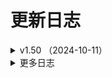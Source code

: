 # 更新日志

<details>
<summary>v1.50 （2024-10-11）</summary>

**新增**：

- `三个操作类.数据库操作()` 操作模拟器中的sqlite3数据库
- `三个操作类.数据库_枚举表()` 枚举指定的sqlite3数据库中所有表名
- `三个操作类.数据库_查询表()` 查询指定数据表，返回所有数据。
- `三个操作类.创建符号链接()` 为一个文件或者目录创建一个虚拟的符号链接(软链接、symlink)。

**优化**：

- `取DOS返回()`、`取DOS返回_字节集()` 增加可选参数【错误内容】。
  - 如果此参数留空，当命令执行错误时，错误信息直接通过返回值返回。
  - 如果此参数不为空，当命令执行错误时，返回值将会是空文本，错误信息将存在到此变量中。
- `三个操作类.取外网IP()` 更新api地址。
- `地图_位置到经纬度()` 更名为：`地图_地区搜索()`，并且修复可用
- `地图_位置到经纬度1()` 更名为：`地图_位置到经纬度()`

**修复**：

- 修复 上一个版本中 `模拟器操作类` 无法正常执行的问题。

</details>

<details>
<summary>更多日志</summary>

<details>
<summary>v1.49 （2024-10-09）</summary>

**优化**

- `取DOS返回()`、`取DOS返回_字节集()` 增加可选参数【错误内容】。
  - 如果此参数留空，当命令执行错误时，错误信息直接通过返回值返回。
  - 如果此参数不为空，当命令执行错误时，返回值将会是空文本，错误信息将存在到此变量中。
- `三个操作类.取外网IP()` 更新api地址。
- `地图_位置到经纬度()` 更名为：`地图_地区搜索()`，并且修复可用
- `地图_位置到经纬度1()` 更名为：`地图_位置到经纬度()`

**修复**

- 修复上一个版本中 `模拟器操作类` 无法正常执行的问题。

</details>

<details>
<summary>v1.48 （2024-10-07）</summary>

**新增**

- `MuMU管理器.新建()` 增加参数【迷你磁盘】，可以选择是否创建为迷你磁盘模式。
  - 配置信息、配置属性等相关操作，同步增加有关【迷你磁盘】的操作。

**优化**

- `zyJson` 模块更新到 4.1.0
- `MuMU管理器.取信息()` 优化代码。

**修复**

- 修复 结束端口进程时，导致软件崩溃的问题。

</details>

<details>
<summary>v1.47 （2024-09-01）</summary>

**新增**

- `MuMU管理器.取信息EX_单项()` 根据参数中的匹配规则，返回第一个匹配的模拟器信息。

**优化**
**修复**

- 修复 `雷神_取当前版本()` 无法获取模拟器名称的问题。

</details>

<details>
<summary>v1.46 （2024-08-25）</summary>

**新增**

- `MuMU管理器.取信息_单项()` 快速获取模拟器的单项信息(info)字段值，成功返回获取到的值文本，失败返回空文本。
- `MuMU管理器.点击()` 点击模拟器屏幕。
- `MuMU管理器.滑动()` 滑动模拟器屏幕。如果按下与弹起坐标相同，可以作为长按使用。
- `MuMU管理器.输入()` 向模拟器输入文本。
- `MuMU管理器.输入_U()` 向模拟器输入Unicode编码文本。

**优化**
**修复**

</details>

<details>
<summary>v1.45 （2024-08-20）</summary>

**新增**

- `三个操作类.取系统语言()` 获取安卓当前系统语言设置。
- `三个操作类.置系统语言()` 更改安卓系统语言设置。
- `三个操作类.快速重启()` 不会重启整个系统，只会应用系统属性更改，并刷新应用程序环境。

**优化**

- `MuMU管理器：取信息()`、`取信息EX()` 增加可选参数【重新排序】0=不排序；1=索引升序；2=索引降序；3=标题升序；4=标题降序

**修复**

</details>

<details>
<summary>v1.44 （2024-08-03）</summary>

**新增**

- `MuMU管理器.取配置_单项()` 获取模拟器的单项配置的选项值，成功返回获取到的选项值文本，失败返回空文本。
- `MuMU管理器.置配置_单项()` 修改模拟器的单项配置的选项值，修改前请确保该配置是允许写入的。
- `MuMU管理器.取分辨率模式()` 获取模拟器分辨率模式。返回值例如：“phone.0”=手机第1项，“tablet.1”=平板第2项，“custom”=自定义
- `MuMU管理器.置分辨率模式()` 设置模拟器分辨率模式。
- `MuMU管理器.取分辨率()` 获取模拟器屏幕分辨率（屏幕宽度、屏幕高度、屏幕密度）。
- `MuMU管理器.置分辨率()` 设置模拟器屏幕分辨率（屏幕宽度、屏幕高度、屏幕密度）。
- `MuMU管理器.取GPU类型()` 获取模拟器的GPU类型。返回：low=低配，middle=中配，high=高配，custom=自定义
- `MuMU管理器.置GPU类型()` 设置模拟器的GPU类型。
- `MuMU管理器.取GPU型号()` 获取模拟器的GPU型号。
- `MuMU管理器.置GPU型号()` 设置模拟器的GPU型号。
- `MuMU管理器.取性能策略()` 获取模拟器的性能策略。返回：low=低配，middle=中配，high=高配，custom=自定义
- `MuMU管理器.置性能策略()` 设置模拟器的性能策略。
- `MuMU管理器.取性能()` 获取模拟器的性能参数（包含CPU数量，内存大小）。
- `MuMU管理器.置性能()` 设置模拟器屏幕的性能参数（包含CPU数量，内存大小）。
- `MuMU管理器.取性能预设()` 获取可设置的性能默认参数值（CPU上限、内存上限、推荐CPU数量、推荐内存大小）。

**优化**

- `雷神adb操作.文件_是否存在_模拟器()` 优化判断逻辑。

**修复**

- 修复 `雷神adb操作.重载文件系统()` 无法成功重载MuMu模拟器的问题。
- 修复 `雷神adb操作.枚举目录文件()` 无法枚举包含特殊字符的目录文件的问题。

</details>

<details>
<summary>v1.43 （2024-07-30）</summary>

**新增**

- 新增 44个常量：#配置名_* 方便大家快速操作MuMu模拟器的配置项。
**优化**
- 数据类型：配置信息，添加成员：“备注”。
- 数据类型：配置信息、配置属性 现在“备注”文本由英文改为中文。
**修复**
**优化**

</details>

<details>
<summary>v1.42.0.1 （2024-07-29）</summary>

**修复**

- 修复 `MuMu管理器 取信息()`、`取信息EX()` 无法获取到“主窗口句柄”、“渲染窗口句柄”的问题。
**优化**
**修复**

</details>

<details>
<summary>v1.42 （2024-07-29）</summary>

**新增**

- 配置信息，包含了2个成员：“配置名”、“选项值”。
- 配置属性，包含了5个成员：“配置名”、“备注”、“选项值”、“可读”、“可写”。
- 取所有配置文本() 获取模拟器的所有配置信息，返回配置信息的json文本。
- 取所有配置() 获取模拟器的所有配置信息，返回结果的数量与配置信息。
- 取配置文本() 获取模拟器的指定的配置信息，返回配置信息的json文本。
- 取配置() 获取模拟器的指定的配置信息，返回获取到的配置数量与配置信息。
- 取配置属性文本() 获获取模拟器的指定的配置的值，返回配置属性的json文本。
- 取配置属性() 获取模拟器的指定的配置属性，返回获取到的配置数量与配置属性。
- 置配置() 修改模拟器的指定的配置的选项值，修改前请确保该配置是允许写入的。
- 置配置文件() 根据配置文件（JSON文件）内容修改配置信息。
- 文本到配置属性() 将json文本转换为配置属性，转换成功返回配置数量。
- 文本到配置信息() 将json文本转换为配置信息，转换成功返回配置数量。

**移除**

- 移除了 MuMu管理器 类中，关于旧版api的一系列子程序，如果你使用的MuMu模拟器版本低于4.0，请勿更新。

</details>

<details>
<summary>v1.41.1 （2024-07-28）</summary>

**新增**

- `雷神adb操作.发送文本U()` MuMu模拟器可以用这个命令发送Unicode文本

**优化**

- 增加部分MuMu相关常量：#信息字段_*、#工具栏_*、#快捷_*、#机型_*
- `MuMU管理器：取信息()`、`取信息EX()` 优化查询代码

**修复**

- 修复 `MuMU管理器：取信息()`、`取信息EX()` 当查询结果只有一个模拟器时，无法正确获取到模拟器信息的问题。

</details>

<details>
<summary>v1.41 （2024-07-28）</summary>

- 重要更新：
  - MuMu模拟器重大更新，重新设计了大量API，所以模块也同步进行了大量更新。
  - 本次更新中，类模块“MuMU管理器”几乎全部重新编写，加入了所有官方公布的API，旧代码已做屏蔽，之后的版本中可能会删除。
  - 由于代码改动较多，建议查看模拟器官方文档：[MuMu模拟器官方文档](https://mumu.163.com/help/20240726/35047_1170006.html)

</details>

<details>
<summary>v1.40 （2024-06-29）</summary>

**新增**

- 优化 `雷神adb操作.安装sunny证书()` 支持 MuMu模拟器

**修复**

- 修复 `三个操作类.安装sunny证书()` 雷电模拟器4—32位 新建的模拟器无法成功安装的问题。
- 修复 `三个操作类.文件_是否存在_模拟器()` 模拟器未运行时，会返回真的问题。
- 修复 因目录转换问题，导致 MuMu模拟器 执行部分文件操作函数会失败的问题。

</details>

<details>
<summary>v1.39 （2024-06-27）</summary>

**新增**

- `三个操作类.判断安卓版本()` 判断模拟器的安卓版本

**优化**

- 内部函数：“数组_取差值()” 兼容低版本易语言，不再提示：不能将“文本型 数组”数据转换到“通用型”数据。

**修复**

- 修复 `三个操作类.安装sunny证书()` 雷电模拟器4无法成功安装的问题。

</details>

<details>
<summary>v1.38 （2024-03-15）</summary>

**新增**

- `地图_IP到经纬度()` 通过IP查询地理位置。
- `雷神lsconsole操作.取全部模拟器信息()` 根据指定的条件，返回要获取的模拟器信息数组。成功返回找到的数量，失败返回-1。
- `雷神lsconsole操作、雷神adb操作 中：自定义服务_停止()` 、`CE服务端_停止()` 用来停止启动后的服务。

**优化**

- `三个操作类.取外网IP()` 修复部分无法访问的接口，并增加了几个获取IP的接口。
- `雷神lsconsole操作、雷神adb操作 中：CE服务端_启动()` 、`自定义服务_启动()` 修改返回值为进程ID[整数型]，可配合对应的停止命令。

**修复**

- 修复 `雷神lsconsole操作.新建模拟器()`、`雷神lsconsole操作.克隆模拟器()` 当新模拟器不是最后一个模拟器时，无法正确的返回索引的问题。
- 修复 `雷神lsconsole操作.上传文件()`、`雷神lsconsole操作.下载文件()` 无法正常执行的问题。

</details>

<details>
<summary>v1.37 （2024-03-02）</summary>

**修复**

- 修复 `雷神lsconsole操作.取模拟器信息()` 中一个可能出现数组越界的错误。
- 修复 `雷神adb操作.置文件权限()` 无法成功修改权限的问题。
**优化**
- 优化 模块内部的文本处理函数。

</details>

<details>
<summary>v1.36 （2024-02-18）</summary>

**移除**

- 移除 `启动自定义服务()` 将这个命令拆分成了安装和启动两个命令，详情请查看新增内容。

**新增**

- `自定义服务_安装()` 将自定义服务安装到模拟器中，例如Cheat Engine、IDA的服务端等等。
- `自定义服务_启动()` 启动自定义服务，例如Cheat Engine、IDA的服务端等等。
- `CE服务端_安装()` 安装CE服务端（Cheat Engine Server），用于Cheat Engine通过网络连接到模拟器。
- `CE服务端_启动()` 启动CE服务端（Cheat Engine Server），用于Cheat Engine通过网络连接到模拟器。模拟器需要使用桥接网络，并且开启root。

**修复**

- 修复 `M_取窗口句柄()` 可能获取到非指定索引模拟器的句柄的问题。

</details>

<details>
<summary>v1.35 （2023-12-22）</summary>

**新增**

- `M_取运行中()` 取出当前正在运行的模拟器索引数组，返回运行的模拟器数量。
- `M_取虚拟机进程ID()` 取出指定模拟器的虚拟机进程（MuMuVMMHeadless.exe）的进程ID。成功返回进程ID，失败返回0。
- `雷电_取版本历史()` 查询指定版本的雷电模拟器的版本历史，返回内容为json格式的文本。
- `雷电_取最新版本()` 取出雷神官网中发布的最新版本信息。

**修复**

- 修复 `M_取窗口句柄()` 当索引为0时，有概率无法成功获取到句柄的问题。
- 修复 `MuMu管理器：置分辨率()`、`置性能配置()` 无法成功设置的问题。

</details>

<details>
<summary>v1.34 （2023-11-25）</summary>

**新增**

- MuMu管理器：封装了一些新函数，由于函数较多，这里就不一一列举了，有兴趣的自行查看。

</details>

<details>
<summary>v1.33 （2023-11-20）</summary>

**修复**

- 修复 `三个操作类：通知栏_枚举消息()` 部分消息无法获取标题与内容的问题。

**优化**

- `雷神lsconsole操作：取全部模拟器()` 取全部模拟器EX() 可以通过参数对返回结果进行过滤，详情请查阅源码备注。
- 优化 移除三个操作类中的正则表达式类的调用。对于com组件的效率和稳定性始终不太满意。

</details>

<details>
<summary>v1.32 （2023-10-25）</summary>

**新增**

- `雷神_System是否可写()` 检查模拟器的System.vmdk是否允许写入。
- `雷神_System可写()` 设置模拟器的System.vmdk是否允许写入。必须在模拟器未运行时执行，才可以生效。
- `生成_通讯录文本()` 生成一段简单的通讯录文本，每次生成的内容不同。

**修复**

- 修复 `核心库命令“寻找文本()”` 中的BUG

**优化**

- 优化 模块内部的编码与进制转换。

**移除**

- 移除 模块内使用正则表达式时的自动初始化COM库，当需要在线程中调用时，需自行初始化COM库。

</details>

<details>
<summary>v1.31 （2023-10-16）</summary>

**修复**

- 修复 `雷神_结束端口进程()` 无法忽略部分版本模拟器的虚拟机进程的问题。

**优化**

- 优化 `上传文件()` 优化内部逻辑，参数支持文件名或者目录名。

</details>

<details>
<summary>v1.30 （2023-08-29）</summary>

**新增**

- `三个操作类：是否root()` 检测模拟器是否已经root。
- `三个操作类：安装sunny证书()` 安装sunny中间件的cer证书。安装前请开启模拟器设置中的“root权限”，雷电9还需要设置“System.vmdk可写入”。

</details>

<details>
<summary>v1.29 （2023-08-19）</summary>

**新增**

- `雷神_调整窗口()` 实时修改模拟器窗口位置和大小。
- `三个操作类：枚举权限()`、`枚举权限组()`、`应用授权()`、`应用撤消授权()`。

**修复**

- 修复 `三个操作类：下载网络文件()` 无法正常下载的问题。

**优化**

- 优化 `类_高性能读写锁` 更新到 v2.5.1。
- 优化 `zyJson` 更新到 v4.0.8。

</details>

<details>
<summary>v1.28 （2023-06-29）</summary>

**修复**

- 修复 `雷神adb操作.取连接端口()` 当模拟器为远程端口时，返回文本依然是本地端口的问题。
- 修复 `类_匿名管道` 无法正确运行的问题。

</details>

<details>
<summary>v1.27 （2023-06-23）</summary>

**新增**

- `雷神adb操作：“取远程端口()”`、`“取本地端口()”` 只是简单的计算出端口号，不保证有效性

**优化**

- `雷神_取安装目录()` 支持 雷电模拟器9海外版
- 公开内部类模块: `[类_高性能读写锁]`、`[类_匿名管道]`
- `雷神lsconsole操作：新建模拟器()`、`克隆模拟器()` 雷电模拟器也支持返回索引。
- `雷神adb操作.取连接端口()` 优化连接逻辑，当本地连接失败时，会主动尝试远程连接。
- `雷神adb操作.是否已连接()` 优化判断机制，可以判断本地端口和远程端口。

</details>

<details>
<summary>v1.26 （2023-05-20）</summary>

- 新增 类模块：`MuMu管理器`
  - 本类仅支持 【MuMu模拟器安卓12】版本：3.3.7（包含）以上的版本，其他版本请勿使用。
  - 支持一些模拟器基本操作，执行adb命令，还是推荐使用“雷神adb操作”。

**修复**

- 修复部分已知错误（具体是啥我也忘了。。）

**优化**

- 优化 小幅提升 `取DOS返回` 的效率。

</details>

<details>
<summary>v1.25 （2023-04-15）</summary>

**新增**

- 新增 200多个安卓键代码常量。常量名以“安卓键_”开头

**修复**

- 修复 `三个操作类.枚举安卓控件()` 无法正常工作的问题。

**优化**

- 优化 `三个操作类：取屏幕控件()` 提高效率
- 优化 `三个操作类：枚举安卓控件()` 、`寻找安卓控件（）` 内部正则表达式，提高准确率。
  - （模块中采用正则的方式解析XML，是不愿模块过于臃肿，准确度与执行效率都比较低，如有更高需求的话，可选用其他方式解析XML，也可以参考例程中的解析方式。）
- 优化 `三个操作类.复制文件()` 增加了一个可选参数[附加参数]
  - 可以附加一些cp命令的额外参数。比如：“-f”强行复制文件或目录，不论目的文件或目录是否已经存在；“-r”递归处理，将指定目录下的文件与子目录一并处理。若源文件或目录的形态，不属于目录或符号链接，则一律视为普通文件处理；也可以是一个多参数组合，比如“-f -r”。

</details>

<details>
<summary>v1.24 （2023-03-28）</summary>

**修复**

- 修复 部分用户因为无法成功的将模拟器安装目录转换为短文件名时，导致模块无法正常工作的问题。
- 修复 `三个操作类.取IP()` 在雷电模拟器9中，无法成功获取的问题。
- 修复 `雷神lsconsole操作.取全部模拟器()` 取出单个的模拟器数据中的正则表达式错误。

**优化**

- 优化 `[雷神adb操作|雷神lsconsole操作].下载文件()`
  - 下载文件时，参数[保存到电脑文件]可以包含文件名，下载后自动改名为指定文件名。
  - 下载目录时，参数[待下载的模拟器文件]不再强制要求以"/."结尾。

</details>

<details>
<summary>v1.23 （2023-03-23）</summary>

**新增**
**修复**

- 修复 `雷神adb操作.枚举目录文件()` 当模拟器为“MuMu模拟器”时，文件属性解析错乱的问题。
**优化**
- 优化 `雷神adb操作` 当模拟器为“MuMu模拟器”时，不再通过“MuMuManager.exe”进行命令转发，而是直接执行“adb.exe”。
- 优化 模块附带例程 设置自定义adb之后，文件管理部分可用于“MuMu模拟器”。同时完善了文件管理部分的文件下载的代码演示。

</details>

<details>
<summary>v1.22 （2023-03-23）</summary>

**新增**
**修复**

- 修复 `adb.枚举设备()` 上一个版本中，索引为空时，无法正常工作的问题。
**优化**
- `三个操作类.写出文本文件()` 改名为：`三个操作类.写文本()`
- `三个操作类.查看文件内容()` 改名为：`三个操作类.读文本()`

</details>

<details>
<summary>v1.21 （2023-03-22）</summary>

**新增**

- `三个操作类.取应用版本()`
- 初步兼容 “MuMu模拟器12” 的adb连接，只是做了简单的兼容，因为内部结构与雷电模拟器差异较大，可能会有部分命令无法正常工作。只兼容“MuMu模拟器12”，不支持“MuMu模拟器6”与“MuMu模拟器X”

**修复**

- 修复 `雷神_取APK信息()` 因为编码错误而导致无法成功获取的问题。
- 修复 `取DOS返回()` 一个可能导致返回文本不完整的问题。

**优化**

- 优化 `三个操作类.取外网IP()` 修复部分无法访问的接口，并增加了几个获取IP的接口。
- 优化 `雷神lsconsole操作、雷神adb操作 中：CE服务端_启动()` 、`自定义服务_启动()` 修改返回值为进程ID[整数型]，可配合对应的停止命令。

</details>

<details>
<summary>v1.20 （2023-03-11）</summary>

**新增**

- `三个操作类中：通知栏_展开()`、`通知栏_收起()`、`通知栏_清除消息()`、`通知栏_枚举消息()`

**修复**

- 修复 `取DOS返回()` 取DOS返回_字节集() 当[命令行文本]中包含路径时，提示“目录名称无效”的问题。
- 修复 `雷神lsconsole操作.启动模拟器()` 参数[应用包名]对雷电模拟器不生效的问题。

**优化**

- 优化 `三个操作类中.查找文件()` 增加更多可选参数，原来返回的[安卓文件属性]数组，更改为只返回包含文件名的[文本型]数组
- 优化 `雷神_启动模拟器()` 增加参数[应用包名]
- 优化 `zyJson模块` 更新到v4.0.6

</details>

<details>
<summary>v1.19 （2023-03-02）</summary>

**修复**

- 修复 `三个操作类中：文件_是否存在_模拟器()`、`写出文本文件()`、`取分辨率()`、`取DPI()` 修复BUG
- 修复 `雷神lsconsole操作.发送文本U()` 发送Unicode文本变成问号的问题。

**优化**

- 优化 `取DOS返回()`、`取DOS返回_字节集()` 优化逻辑
- 优化 `三个操作类中：自定义系列的函数`，优化逻辑，并新增参数[超时时间]

</details>

<details>
<summary>v1.18 （2023-02-25）</summary>

**修复**

- 修复 `三个操作类中.取进程ID()` 无法成功获取的问题。
- 修复 `三个操作类中.取进程列表()` 无法成功获取的问题。
- 修复 `三个操作类中.文件_是否存在_模拟器()` 无法成功获取“/data/”目录读取权限的问题。

**优化**

- 优化 `zyJson模块` 更新到v4.0.4

</details>

<details>
<summary>v1.17 （2023-02-23）</summary>

**新增**

- `雷神lsconsole操作.取全部模拟器_json()` 返回全部模拟器的json文本信息。
- `三个操作类中.取系统类型()` 返回当前的安卓系统类型，比如：“64”
- `三个操作类中.自定义命令_管理员()` 以管理员权限执行shell命令，支持批量执行多条shell语句

**优化**

- 优化 `zyJson模块` 更新到v4.0.2
- 优化 `程序_加速优化()` 更新到v1.7.1
- 优化 大部分文件读写类型的函数，无需重载文件系统，可以直接对雷电9中的data目录进行操作。
  - 上传文件() 暂未处理。如果不想重载文件系统，可选方案，先上传至模拟器的其他目录中，然后再复制到data目录里。
  - 下载文件() 暂未处理。如果不想重载文件系统，可选方案，先复制到模拟器的其他目录中，然后再下载到电脑里。

</details>

<details>
<summary>v1.16 （2023-01-05）</summary>

**新增**

- `编码_DOS转义()` 将一段文本转义为DOS可识别文本。
- `解码_DOS转义()` 将一段DOS可识别文本还原到原文。

**修复**

- 修复 `雷神lsconsole操作.取全部模拟器()` 修复参数[索引]并非是按索引，而是按序号获取的问题。
- 修复 `三个操作类中.寻找安卓控件()` 少数控件无法找到的问题。
- 修复 `雷神adb操作.写出文本文件()` 无法正常写出的问题。
- 修复 `雷神adb操作.强制释放端口()` 可能出现数组越界的问题。

</details>

<details>
<summary>v1.15 （2022-09-16）</summary>

**移除**

- 移除 `三个操作类中.取当前包名()`
- 移除 `三个操作类中.取当前应用包名类名()`

**新增**

- `三个操作类中.取当前应用()` 获取当前焦点的应用包名与类名。
- `三个操作类中.取当前应用列表()` 取出正在运行中的应用数量，以及应用包名和类名。

**修复**

- 修复 `三个操作类.取MAC()` 雷电模拟器9 中无法成功获取的问题。

</details>

<details>
<summary>v1.14.1 （2022-09-03）</summary>

**新增**
**修复**

- 修复 因上一个版本中 `程序_加速优化()` 后无法正常工作的问题
**优化**
- `程序_加速优化()` 增加参数[文本增强]文本相加时，直接通过内存长度直接得知文本长度，而非用算法去扫描\0结束符！
  - 现在这个命令不会在模块初始化时自动调用了，大家可以在代码中任何位置自行调用。

</details>

<details>
<summary>v1.14 （2022-09-02）</summary>

**新增**

- `雷神adb操作.停止服务()` 停止指定的服务。
- `雷神adb操作.启动服务()` 启动指定的服务。
  - 上面两个命令其实就是将 `重启adb服务()` 拆分成两个命令，以便于我们在启动服务前进行一些其他操作。
- `雷神adb操作.强制释放端口()` 强制结束指定模拟器所使用的TCP端口进程，可以解决一些因为adb端口被占用，而导致无法连接的问题。
- `程序_加速优化()` 大幅提高代码执行效率。

**修复**

- 修复 `雷神lsconsole操作.取模拟器信息EX2()`，在雷电模拟器中使用此命令会获取失败的问题。

**优化**

- 优化 `雷神lsconsole操作.取全部模拟器()`，命令中的[索引]参数，现在雷神、雷电模拟器都有效（原先只对雷神有效）。

</details>

<details>
<summary>v1.13 （2022-08-06）</summary>

**新增**

- 提供支持 雷电模拟器9

**优化**

- `三个操作类中“getprop”` 改为中文函数 `查看系统信息`
- `三个操作类中“setprop”` 改为中文函数 `设置系统信息`
- `zyJson模块` 更新到3.2.8

</details>

<details>
<summary>v1.12 （2022-07-04）</summary>

**新增**

- `三个操作类.取系统时间()`，获取模拟器的系统时间；
- `三个操作类.置系统时间()`，设置模拟器的系统时间；
- `雷神_结束进程()`，结束所有模拟器前台与后台相关进程；
- `雷神_安装虚拟机()`，修复安装模拟器的VirtualBox内核组件；

**修复**

- 修复 `托盘_刷新()`，修复部分系统无法清除托盘图标的问题；

**优化**

- 优化 `雷电_关闭广告()`，同时会删除开机启动的弹出广告。
- 优化 `雷神_取安装目录()`，当获取失败时，调试信息中会显示获取失败的对应版本名称。

</details>

<details>
<summary>v1.11 （2022-06-23）</summary>

**新增**

- `雷神lsconsole操作.发送文本U()`，向指定的模拟器发送Unicode文本，支持韩文、日文、Emoji表情等特殊字符。

**修复**
**优化**

- 优化 `雷神adb操作.取连接端口()`，优化了获取规则。
- 优化 `雷神adb操作.启动自定义服务()`，上传单文件改为上传目录中所有文件。
- 优化 `zyJson模块` 更新到3.2.6

</details>

<details>
<summary>v1.10 （2022-04-21）</summary>

**新增**

- `三个操作类.开关位置信息()`，开启或者关闭模拟器的位置信息(GPS定位)。
- `三个操作类.查询wifi状态()`，查询当前模拟器的wifi状态，返回查询结果。
- `三个操作类.重载文件系统()`，重新挂载安卓文件系统。默认情况下，安卓部分系统目录是只读模式，如果你需要对这些目录进行改写操作，必须先重载文件系统。

**修复**
**优化**

- 修复 `雷神lsconsole操作.取模拟器信息()`，当参数[结果类型]=-1时，无法获取信息的问题。

</details>

<details>
<summary>v1.9 （2022-04-08）</summary>

**新增**
**修复**

- 修复 `三个操作类.应用是否启动()`，在某些场景判断不准确的问题。
- 修复 `雷神adb操作.上传文件()`，会自动修正目录参数，避免因参数错误而无法上传。
**优化**
- 优化 `三个操作类.启动应用()`，参数[应用类名]留空时，为启动主界面。
- 优化 `雷神_取安装目录()`，现在可以获取到“雷电模拟器繁体版”的安装目录。详情见模块中的参数说明。
- 优化 `雷神_按键设置()`，当对应的配置文件不存在时，现在会根据参数新建一份按键设置并保存。

</details>

<details>
<summary>v1.8 （2022-03-24）</summary>

**新增**
**修复**

- 修复 当易语言系统配置中，启用了严格检查参数时，编译报错的问题。
- 修复 `雷神adb操作.上传文件()`，当上传文件为目录时，会提示文件不存在的问题。
- 修复 `雷神_置注册表()`，当注册项中不存在时，无法成功写入的问题。
**优化**
- 优化 `雷神_取安装目录()`，优化了桌面快捷方式的获取逻辑，更容易获取到安装目录；增加参数“自动写入注册表”，当成功从桌面快捷方式中发现安装目录时，自动将此目录的模拟器信息写入到注册表中。

</details>

<details>
<summary>v1.7 （2022-01-23）</summary>

**修复**

- 修复 `雷神lsconsole操作.取模拟器信息()`，当参数“条件类型”为-1时，无法返回正确的结果的问题。
- 修复 `雷神ls操作.自定义命令()`，参数“序号”未生效的问题。

</details>

<details>
<summary>v1.6 （2022-01-20）</summary>

**修复**

- 修复 `雷神_置注册表()`，移除了内部一个调用核心库5.81的命令，避免因易语言版本太低而无法使用模块的问题。
- 修复 `雷神adb操作.应用是否启动()`，当adb异常出错时，也会返回为真的问题。
**优化**
- 优化 `三个操作类的基础运行模式`，现在模块不会再修改代码中的当前目录。

</details>

<details>
<summary>v1.5 （2022-01-10）</summary>

**新增**

- `雷神_按键设置()`，修改指定应用的全局按键设置。在启动应用之前执行一次，即可对全部模拟器生效。
**修复**
- 修复 `雷神lsconsole操作类` 中几处可能导致数组下标错误的问题。
**优化**
- 优化 `雷神_置安装目录()`，执行后，其他操作类中的模拟器目录都会同步为此目录。

</details>

<details>
<summary>v1.4 （2021-12-09）</summary>

**新增**

- `雷神_取定位信息()`，取出模拟器配置中的定位信息
- `三个操作类.取当前包名()`，取出当前前台运行的应用包名
**修复**
**优化**
- 修复 `lsconsole.置摄像头图片()`，错误的将雷神判断为雷电，而提示版本过低的问题；
- 修复 `雷神_取安装目录_全部()`，因为上一个版本中修改了取注册表部分的代码，而导致此命令失败的问题。

</details>

<details>
<summary>v1.3 （2021-11-17）</summary>

**新增**

- `托盘_刷新()`，用来清理意外关闭的模拟器所残留的托盘图标；
- `雷神_取注册表()`，获取指定版本的模拟器在注册表中的信息；
- `雷神_置注册表()`，修改指定版本的模拟器在注册表中的信息；
**修复**
- 修复 `adb.重启adb服务()`，有几率遇到之前连接正常的模拟器，重启后反而无法连接的问题。
**优化**
- 修改 `雷神_取安装目录()`，移除了内部的写注册表操作；
- 修改 `雷神_置安装目录()`，增加参数“写到注册表”，为真时，会同时将“安装目录”写入到注册表；
- 修改 `三个操作类.查找文件()`，现在可以根据文件权限、文件大小、创建时间、修改时间、访问时间来查找文件。

</details>

<details>
<summary>v1.2 （2021-11-13）</summary>

**修复**

- 修复上一个版本中“雷神_取当前版本()”无法正确获取模拟器版本号，而出现的诸多问题。
**优化**
- 优化 “三个操作类中的：枚举安卓控件()”，“寻找安卓控件()”，增加参数：“屏幕控件”，用来手动选择屏幕控件xml文本进行解析，如果本参数留空，则自动执行“取屏幕控件”获取xml。同时也更新了例程中的控件部分演示代码。

</details>

<details>
<summary>v1.1 （2021-11-08）</summary>

**新增**

- “三个操作类.枚举安卓控件()”，取出模拟器屏幕上的全部安卓控件，返回 控件数量 与 枚举结果数组；
- “三个操作类.寻找安卓控件()”，按条件对模拟器屏幕上的控件进行查找，返回匹配的数量与控件信息；
- “雷神_取运行中模拟器目录()”，获取当前运行中的模拟器目录；

</details>

<details>
<summary>v1.0.1.5 （2021-10-18）</summary>

**新增**

- “三个操作类.查看系统属性()”，查看系统设置。
- “三个操作类.设置系统属性()”，修改系统设置。注意，修改系统属性有一定风险，设置错误可能导致模拟器出现异常问题。
- “三个操作类.删除系统属性()”，删除系统设置。注意，修改系统属性有一定风险，设置错误可能导致模拟器出现异常问题。
- “三个操作类.取WIFI名称()”，取出模拟器中的WIFI连接的的SSID。
- “三个操作类.设置代理()”，设置模拟器的wifi代理。设置完成后，可以用“取当前代理()”查看结果。
- “三个操作类.移除代理()”，删除模拟器的wifi代理设置。注意：移除代理后要重启模拟器才能生效。
- “三个操作类.取当前代理()”，取出当前代理IP信息。
- “三个操作类.设置代理1()”，另一种设置代理的方式，此命令需要额外安装apk，具体用法查看命令备注。
- “三个操作类.移除代理1()”，移除模拟器的wifi代理。

</details>

<details>
<summary>v1.0.1.3 （2021-10-11）</summary>

**修复**

- 修复 sconsole.启动模拟器(), 当超时时间参数为空时，雷神模拟器不会立即返回的问题。
- 修复 类：雷神ls操作，雷神有时候会错误的执行雷电的“ld.exe”的问题。

</details>

<details>
<summary>v1.0.1.2 （2021-09-16）</summary>

**新增**

- 新增 置DOS全局超时(), 设置模块中所有DOS命令的默认超时时间，如果“取DOS返回()”中的“超时时间”参数留空时，则会以此时间作为默认值。
**修复**
- 修复 lsconsole.启动模拟器(), 部分模拟器版本使用，始终立即返回（异步模式）“假”的问题；

</details>

<details>
<summary>v1.0.1.1 （2021-08-02）</summary>

**新增**

- 新增 三个操作类.录制视频(), 录制一段模拟器屏幕视频；
**修复**
- 修复 取DOS返回(), 当提供了“超时时间”，现在会自动结束超时的进程。例如：出现多个adb.exe超时进程；
**优化**
- 优化 取DOS返回_字节集(), 增加参数“是否宽字节”，是否为UNICODE宽字节。

</details>

<details>
<summary>v1.0.1.0 （2021-05-17）</summary>

**新增**

- `三个操作类.取外网IP`，因上一版本中编码处理方式改动，所在省市返回为乱码的问题；
- `adb.重启adb服务()`，可能出现线程阻塞无法返回的问题；
- `lsconsole.取模拟器信息()`，当模拟器标题文本中存在","时，无法正确获取到信息的问题。

**修复**

- 修复 `三个操作类.取外网IP`，因上一版本中编码处理方式改动，所在省市返回为乱码的问题；
- 修复 `adb.重启adb服务()`，可能出现线程阻塞无法返回的问题；
- 修复 `lsconsole.取模拟器信息()`，当模拟器标题文本中存在","时，无法正确获取到信息的问题。

**优化**

- 优化 `三个操作类.取网页源码()`，增加可选参数[超时]单位：秒 默认为15秒；-1为无限等待；

</details>

<details>
<summary>v1.0.0.9 （2021-05-06）</summary>

**新增**

- `adb.置连接端口()`，某些特殊情况下，无法自动获取连接端口时，可以手动设定连接端口。

**修复**

- 修复 `三个操作类.取屏幕控件()`，连续获取时，返回的内容有可能依然是上一次内容的问题。
- 修复 `adb.截屏_字节集()`，修复了雷电3.0版本无法成功截屏的问题。

**优化**

- 优化 `lsconsole.备份模拟器()`，移除参数"超时时间"；增加参数"是否压缩[逻辑型]"，为真时，备份文件会以zip格式进行压缩。留空则不压缩。新参数需要雷神1.0.9以上版本支持。
- 优化 `adb.重启adb服务()`，优化了结束冲突端口部分代码。
- 优化 `adb.取连接端口()`，优化了查询端口的算法，并增加参数“不使用缓存[逻辑型]”，用于某些特殊场景，需要重新获取端口时使用。
- 优化 `三个操作类.取网页源码()`，支持更多可选参数，详情请参阅命令备注。移除自动转码功能，有需要的话，请自行转码。

</details>

<details>
<summary>v1.0.0.8 （2021-04-14）</summary>

**新增**

- `三个操作类.清空通讯录()`，清空模拟器中的通讯录。
- `三个操作类.导入通讯录()`，将通讯录vcf文件导入到模拟器中。
- `三个操作类.枚举输入法()`，枚举出模拟器中全部输入法。
- `三个操作类.取当前输入法()`，获取当前输入法。
- `三个操作类.置当前输入法()`，将指定的输入法设置为当前输入法。

**修复**

- 修复 `雷神adb操作`，重启模拟器后，可能导致获取端口号错误的问题。

**优化**

- 优化 `lsconsole.取全部模拟器EX()`，文本处理改为正则方式，当模拟器数量较多时，效率大幅提升。

</details>

<details>
<summary>v1.0.0.7 （2021-03-27）</summary>

**优化**

- 优化 `lsconsole与adb类.上传文件()`，因目录名不规范而导致上传失败的问题。
- 优化 `lsconsole与adb类.下传文件()`，当下传目标为包含目录，且包含子目录时，下载失败的问题。
- 优化 `三个操作类.取文件权限()`，优化内部逻辑。现在可以同时取出“文件所有者”，“文件用户组”。
- 优化 `三个操作类.置文件权限()`，现在可以同时设置“文件所有者”，“文件用户组”。

</details>

<details>
<summary>v1.0.0.6 （2021-03-21）</summary>

**新增**

- `lsconsole.取模拟器信息EX2()`，根据索引取出模拟器信息，成功返回真，失败返回假。模拟器数量较多时，推荐使用。
- `lsconsole.取模拟器数量()`，返回模拟器总数。
- `adb.启动自定义服务()`，启动各种自定义服务，例如Cheat Engine的ce_server、IDA的android_server等等。

**修复**
**优化**

- 优化 `lsconsole.启动模拟器()`，现在会直到模拟器启动完毕后（成功进入安卓），才返回结果。并增加一个 超时时间 参数。

**移除**

- 移除 `adb.启动CE服务端()`，可用“adb.启动自定义服务()`替代。

</details>

<details>
<summary>v1.0.0.5 （2021-03-04）</summary>

**新增**

- `lsconsole.取模拟器信息EX2()`，根据索引取出模拟器信息，成功返回真，失败返回假。
- `lsconsole.取模拟器数量()`，返回模拟器总数。
- `adb.启动自定义服务()`，启动各种自定义服务。

</details>

<details>
<summary>v1.0.0.4 （2021-03-01）</summary>

**新增**

- `三个操作类.查看内存映射()`，查看指定进程的虚拟地址空间是如何使用的。

**修复**

- 修复 `三个操作类.查看文件内容()`，返回内容将不再进行自动转换编码，以便于更好的判断是否在写入时需要转码。如果遇到中文乱码，请自行转码。

**优化**

- 优化 `雷神_取APK信息()`，当APK为多语言应用时，优先获取中文“应用名称”。现在可以获取到APK的版本信息了。

</details>

<details>
<summary>v1.0.0.3 （2021-02-22）</summary>

**新增**

- `雷神_取APK信息()`，获取电脑中APK文件的详细信息（应用名称，包名，类名）。
- `地图_百度转火星1()`，调用网络API进行坐标系转换。
- `地图_国际转火星1()`，调用网络API进行坐标系转换。
- `地图_地点搜索()`，在指定的范围内进行地点搜索，范围可以为城市、经纬度、指定矩形。
- `adb.启动CE服务端()`，用于Cheat Engine通过网络连接到模拟器。

**修复**

- 修复 `ls.取外网IP()`，部分接口返回的城市信息为问号的问题。
- 修复 `ls.枚举目录文件()`，当目录、文件名为中文时，返回为问号的问题。

</details>

<details>
<summary>v1.0.0.2 （2021-02-05）</summary>

**新增**

- `雷神_启动模拟器()`，启动模拟器的另一种方式。
**修复**
**优化**
- 优化 `雷神_取安装目录()`，支持雷神模拟器64位版本。

</details>
</details>
